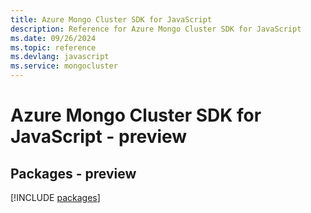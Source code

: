 ```yaml
---
title: Azure Mongo Cluster SDK for JavaScript
description: Reference for Azure Mongo Cluster SDK for JavaScript
ms.date: 09/26/2024
ms.topic: reference
ms.devlang: javascript
ms.service: mongocluster
---
```

# Azure Mongo Cluster SDK for JavaScript - preview
## Packages - preview
[!INCLUDE [packages](mongo-cluster-index.md)]